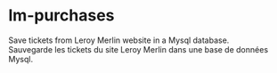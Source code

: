 # lm-purchases
Save tickets from Leroy Merlin website in a Mysql database.  
Sauvegarde les tickets du site Leroy Merlin dans une base de données Mysql.
